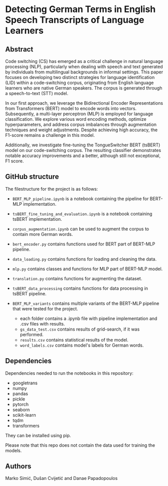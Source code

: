 # Detecting German Terms in English Speech Transcripts of Language Learners

## Abstract

Code switching (CS) has emerged as a critical challenge in natural language processing (NLP), particularly when dealing with speech and text generated by individuals from multilingual backgrounds in informal settings.
This paper focuses on developing two distinct strategies for language identification (LID) within a code-switching corpus, originating from English language learners who are native German speakers.
The corpus is generated through a speech-to-text (STT) model.

In our first approach, we leverage the Bidirectional Encoder Representations from Transformers (BERT) model to encode words into vectors.
Subsequently, a multi-layer perceptron (MLP) is employed for language classification.
We explore various word encoding methods, optimize hyperparameters, and address corpus imbalances through augmentation techniques and weight adjustments.
Despite achieving high accuracy, the F1-score remains a challenge in this model.

Additionally, we investigate fine-tuning the TongueSwitcher BERT (tsBERT) model on our code-switching corpus.
The resulting classifier demonstrates notable accuracy improvements and a better, although still not exceptional, F1 score.


## GitHub structure

The filestructure for the project is as follows:

- `BERT_MLP_pipeline.ipynb` is a notebook containing the pipeline for BERT-MLP implementation.
- `tsBERT_fine_tuning_and_evaluation.ipynb` is a notebook containing tsBERT implementation. 

- `corpus_augmentation.ipynb` can be used to augment the corpus to contain more German words.

 - `bert_encoder.py` contains functions used for BERT part of BERT-MLP pipeline.
 - `data_loading.py` contains functions for loading and cleaning the data.
 - `mlp.py` contains classes and functions for MLP part of BERT-MLP model.
 - `translation.py` contains functions for augmenting the dataset.
 - `tsBERT_data_processing` contains functions for data processing in tsBERT pipeline.

 - `BERT_MLP_variants` contains multiple variants of the BERT-MLP pipeline that were tested for the project.
    - each folder contains a .ipynb file with pipeline implementation and .csv files with results.
    - `gs_data_test.csv` contains results of grid-search, if it was performed.
    - `results.csv` contains statistical results of the model.
    - `word_labels.csv` contains model's labels for German words.


## Dependencies

Dependencies needed to run the notebooks in this repository:

- googletrans
- numpy
- pandas
- pickle
- pytorch
- seaborn
- scikit-learn
- tqdm
- transformers

They can be installed using pip.

Please note that this repo does not contain the data used for training the models.


## Authors
Marko Simić, Dušan Cvijetić and Danae Papadopoulos
